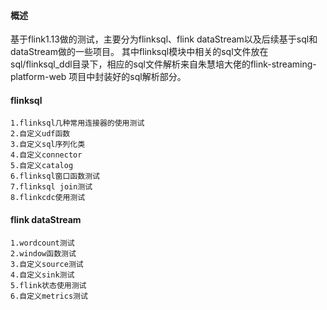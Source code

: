 #### 概述
基于flink1.13做的测试，主要分为flinksql、flink dataStream以及后续基于sql和dataStream做的一些项目。
其中flinksql模块中相关的sql文件放在sql/flinksql_ddl目录下，相应的sql文件解析来自朱慧培大佬的flink-streaming-platform-web
项目中封装好的sql解析部分。

#### flinksql
```
1.flinksql几种常用连接器的使用测试
2.自定义udf函数
3.自定义sql序列化类
4.自定义connector
5.自定义catalog
6.flinksql窗口函数测试
7.flinksql join测试
8.flinkcdc使用测试
```

#### flink dataStream
```
1.wordcount测试
2.window函数测试
3.自定义source测试
4.自定义sink测试
5.flink状态使用测试
6.自定义metrics测试
```





